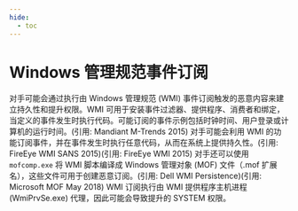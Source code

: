 ```yaml
---
hide:
  - toc
---
```


# Windows 管理规范事件订阅

对手可能会通过执行由 Windows 管理规范 (WMI) 事件订阅触发的恶意内容来建立持久性和提升权限。WMI 可用于安装事件过滤器、提供程序、消费者和绑定，当定义的事件发生时执行代码。可能订阅的事件示例包括时钟时间、用户登录或计算机的运行时间。(引用: Mandiant M-Trends 2015)  对手可能会利用 WMI 的功能订阅事件，并在事件发生时执行任意代码，从而在系统上提供持久性。(引用: FireEye WMI SANS 2015)(引用: FireEye WMI 2015) 对手还可以使用 `mofcomp.exe` 将 WMI 脚本编译成 Windows 管理对象 (MOF) 文件（.mof 扩展名），这些文件可用于创建恶意订阅。(引用: Dell WMI Persistence)(引用: Microsoft MOF May 2018)  WMI 订阅执行由 WMI 提供程序主机进程 (WmiPrvSe.exe) 代理，因此可能会导致提升的 SYSTEM 权限。
